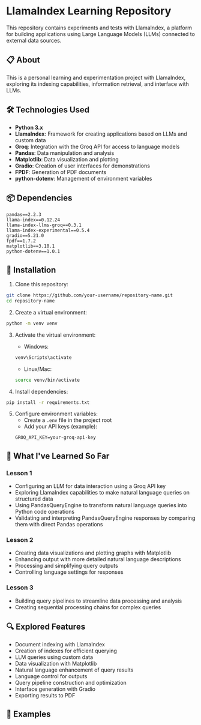 # LlamaIndex Learning Repository

This repository contains experiments and tests with LlamaIndex, a platform for building applications using Large Language Models (LLMs) connected to external data sources.

## 📋 About

This is a personal learning and experimentation project with LlamaIndex, exploring its indexing capabilities, information retrieval, and interface with LLMs.

## 🛠️ Technologies Used

- **Python 3.x**
- **LlamaIndex**: Framework for creating applications based on LLMs and custom data
- **Groq**: Integration with the Groq API for access to language models
- **Pandas**: Data manipulation and analysis
- **Matplotlib**: Data visualization and plotting
- **Gradio**: Creation of user interfaces for demonstrations
- **FPDF**: Generation of PDF documents
- **python-dotenv**: Management of environment variables

## 📦 Dependencies

```
pandas==2.2.3
llama-index==0.12.24
llama-index-llms-groq==0.3.1
llama-index-experimental==0.5.4
gradio==5.21.0
fpdf==1.7.2
matplotlib==3.10.1
python-dotenv==1.0.1
```

## 🚀 Installation

1. Clone this repository:
```bash
git clone https://github.com/your-username/repository-name.git
cd repository-name
```

2. Create a virtual environment:
```bash
python -m venv venv
```

3. Activate the virtual environment:
   - Windows:
   ```bash
   venv\Scripts\activate
   ```
   - Linux/Mac:
   ```bash
   source venv/bin/activate
   ```

4. Install dependencies:
```bash
pip install -r requirements.txt
```

5. Configure environment variables:
   - Create a `.env` file in the project root
   - Add your API keys (example):
   ```
   GROQ_API_KEY=your-groq-api-key
   ```

## 📖 What I've Learned So Far

### Lesson 1
* Configuring an LLM for data interaction using a Groq API key
* Exploring LlamaIndex capabilities to make natural language queries on structured data
* Using PandasQueryEngine to transform natural language queries into Python code operations
* Validating and interpreting PandasQueryEngine responses by comparing them with direct Pandas operations

### Lesson 2
* Creating data visualizations and plotting graphs with Matplotlib
* Enhancing output with more detailed natural language descriptions
* Processing and simplifying query outputs
* Controlling language settings for responses

### Lesson 3
* Building query pipelines to streamline data processing and analysis
* Creating sequential processing chains for complex queries

## 🔍 Explored Features

- Document indexing with LlamaIndex
- Creation of indexes for efficient querying
- LLM queries using custom data
- Data visualization with Matplotlib
- Natural language enhancement of query results
- Language control for outputs
- Query pipeline construction and optimization
- Interface generation with Gradio
- Exporting results to PDF

## 🌟 Examples
